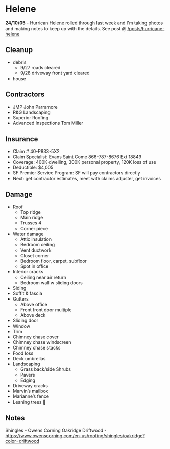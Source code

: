 # Helene

**24/10/05** - Hurrican Helene rolled through last week and I'm taking photos and making notes to keep up with the details. See post @ [/posts/hurricane-helene](/posts/hurricane-helene)


## Cleanup

- debris
  - 9/27 roads cleared
  - 9/28 driveway front yard cleared
- house

## Contractors

- JMP John Parramore
- R&G Landscaping
- Superior Roofing
- Advanced Inspections Tom Miller


## Insurance

- Claim # 40-P833-5X2
- Claim Specialist: Evans Saint Come 866-787-8676 Ext 18849
- Coverage: 400K dwelling, 300K personal property, 120K loss of use
- Deductible: $4,005
- SF Premier Service Program: SF will pay contractors directly
- Next: get contractor estimates, meet with claims adjuster, get invoices


## Damage

- Roof
  - Top ridge
  - Main ridge
  - Trusses 4
  - Corner piece
- Water damage
  - Attic insulation
  - Bedroom ceiling
  - Vent ductwork
  - Closet corner
  - Bedroom floor, carpet, subfloor
  - Spot in office
- Interior cracks
  - Ceiling near air return
  - Bedroom wall w sliding doors
- Siding
- Soffit & fascia 
- Gutters
  - Above office
  - Front front door multiple
  - Above deck 
- Sliding door
- Window
- Trim
- Chimney chase cover
- Chimney chase windscreen
- Chimney chase stacks
- Food loss
- Deck umbrellas
- Landscaping
  - Grass back/side Shrubs
  - Pavers
  - Edging
- Driveway cracks
- Marvin’s mailbox
- Marianne’s fence
- Leaning trees 🌳


## Notes

Shingles - Owens Corning Oakridge Driftwood - https://www.owenscorning.com/en-us/roofing/shingles/oakridge?color=driftwood